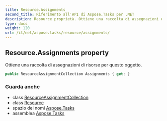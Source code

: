 ```yaml
---
title: Resource.Assignments
second_title: Riferimento all'API di Aspose.Tasks per .NET
description: Resource proprietà. Ottiene una raccolta di assegnazioni di risorse per questo oggetto.
type: docs
weight: 120
url: /it/net/aspose.tasks/resource/assignments/
---
```

## Resource.Assignments property

Ottiene una raccolta di assegnazioni di risorse per questo oggetto.

```csharp
public ResourceAssignmentCollection Assignments { get; }
```

### Guarda anche

* class [ResourceAssignmentCollection](../../resourceassignmentcollection/)
* class [Resource](../)
* spazio dei nomi [Aspose.Tasks](../../resource/)
* assemblea [Aspose.Tasks](../../../)


